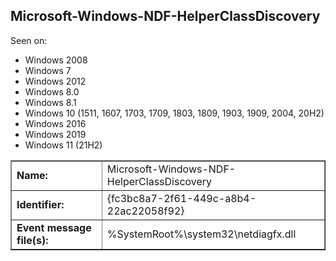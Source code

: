 ## Microsoft-Windows-NDF-HelperClassDiscovery

Seen on:
* Windows 2008
* Windows 7
* Windows 2012
* Windows 8.0
* Windows 8.1
* Windows 10 (1511, 1607, 1703, 1709, 1803, 1809, 1903, 1909, 2004, 20H2)
* Windows 2016
* Windows 2019
* Windows 11 (21H2)

<table border="1" class="docutils">
  <tbody>
    <tr>
      <td><b>Name:</b></td>
      <td>Microsoft-Windows-NDF-HelperClassDiscovery</td>
    </tr>
    <tr>
      <td><b>Identifier:</b></td>
      <td>{fc3bc8a7-2f61-449c-a8b4-22ac22058f92}</td>
    </tr>
    <tr>
      <td><b>Event message file(s):</b></td>
      <td>%SystemRoot%\system32\netdiagfx.dll</td>
    </tr>
  </tbody>
</table>

&nbsp;

